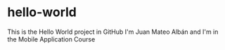 # hello-world
This is the Hello World project in GitHub
I'm Juan Mateo Albán and I'm in the Mobile Application Course
